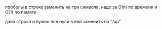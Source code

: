 пробелы в строке заменить на три символа, надо за О(n) по времени и O(1) по памяти

 дана строка и нужно все нули в ней заменить на "/ар"
